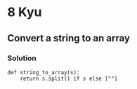 # 8 Kyu

## Convert a string to an array

### Solution

```
def string_to_array(s):
    return s.split() if s else [""]
```

